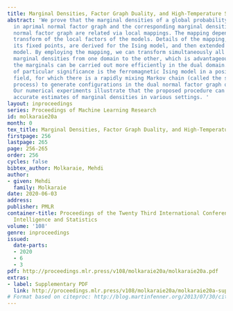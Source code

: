 ```yaml
---
title: Marginal Densities, Factor Graph Duality, and High-Temperature Series Expansions
abstract: 'We prove that the marginal densities of a global probability mass function
  in aprimal normal factor graph and the corresponding marginal densities in the dual
  normal factor graph are related via local mappings. The mapping depends on the Fourier
  transform of the local factors of the models. Details of the mapping, including
  its fixed points, are derived for the Ising model, and then extended to the Potts
  model. By employing the mapping, we can transform simultaneously all the estimated
  marginal densities from one domain to the other, which is advantageous if estimating
  the marginals can be carried out more efficiently in the dual domain.An example
  of particular significance is the ferromagnetic Ising model in a positive external
  field, for which there is a rapidly mixing Markov chain (called the subgraphs-world
  process) to generate configurations in the dual normal factor graph of the model.
  Our numerical experiments illustrate that the proposed procedure can provide more
  accurate estimates of marginal densities in various settings. '
layout: inproceedings
series: Proceedings of Machine Learning Research
id: molkaraie20a
month: 0
tex_title: Marginal Densities, Factor Graph Duality, and High-Temperature Series Expansions
firstpage: 256
lastpage: 265
page: 256-265
order: 256
cycles: false
bibtex_author: Molkaraie, Mehdi
author:
- given: Mehdi
  family: Molkaraie
date: 2020-06-03
address: 
publisher: PMLR
container-title: Proceedings of the Twenty Third International Conference on Artificial
  Intelligence and Statistics
volume: '108'
genre: inproceedings
issued:
  date-parts:
  - 2020
  - 6
  - 3
pdf: http://proceedings.mlr.press/v108/molkaraie20a/molkaraie20a.pdf
extras:
- label: Supplementary PDF
  link: http://proceedings.mlr.press/v108/molkaraie20a/molkaraie20a-supp.pdf
# Format based on citeproc: http://blog.martinfenner.org/2013/07/30/citeproc-yaml-for-bibliographies/
---
```


